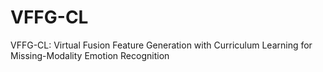 # VFFG-CL
VFFG-CL: Virtual Fusion Feature Generation with Curriculum Learning for Missing-Modality Emotion Recognition
